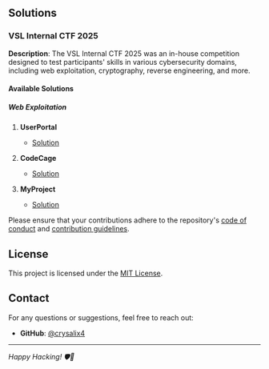 ## Solutions

### VSL Internal CTF 2025

**Description**: The VSL Internal CTF 2025 was an in-house competition designed to test participants' skills in various cybersecurity domains, including web exploitation, cryptography, reverse engineering, and more.

#### Available Solutions

##### Web Exploitation

1. **UserPortal**
   - [Solution](./solutions/solution1.md)

2. **CodeCage**
   - [Solution](./solutions/solution2.md)

3. **MyProject**
   - [Solution](./solutions/solution3.md)

Please ensure that your contributions adhere to the repository's [code of conduct](./CODE_OF_CONDUCT.md) and [contribution guidelines](./CONTRIBUTING.md).

## License

This project is licensed under the [MIT License](./LICENSE).

## Contact

For any questions or suggestions, feel free to reach out:

- **GitHub**: [@crysalix4](https://github.com/crysalix4)

---

*Happy Hacking! 🛡️🔐*
